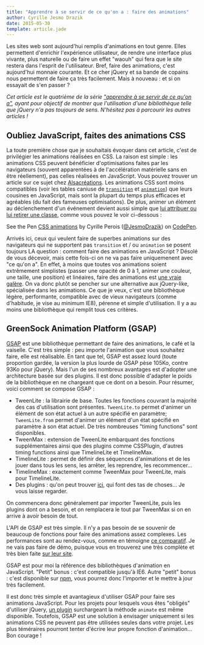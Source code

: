```yaml
---
title: "Apprendre à se servir de ce qu'on a : faire des animations"
author: Cyrille Jesmo Drazik
date: 2015-05-30
template: article.jade
---
```


Les sites web sont aujourd'hui remplis d'animations en tout genre. Elles permettent d'enrichir l'expérience utilisateur, de rendre une interface plus vivante, plus naturelle ou de faire un effet "waouh" qui fera que le site restera dans l'esprit de l'utilisateur. Bref, faire des animations, c'est aujourd'hui monnaie courante. Et ce cher jQuery et sa bande de copains nous permettent de faire ça très facilement. Mais à nouveau : et si on essayait de s'en passer ?

_Cet article est le quatrième de la série ["apprendre à se servir de ce qu'on a"](/articles/apprendre-a-se-servir-de-ce-quon-a), ayant pour objectif de montrer que l'utilisation d'une bibliothèque telle que jQuery n'a pas toujours de sens. N'hésitez pas à parcourir les autres articles !_

## Oubliez JavaScript, faites des animations CSS

La toute première chose que je souhaitais évoquer dans cet article, c'est de privilégier les animations réalisées en CSS. La raison est simple : les animations CSS peuvent bénéficier d'optimisations faites par les navigateurs (souvent apparentées à de l'accélération matérielle sans en être réellement), pas celles réalisées en JavaScript. Vous pouvez trouver un article sur ce sujet chez [Alsacréations](http://www.alsacreations.com/astuce/lire/1565-acceleration-materielle-au-service-de-vos-animations-css.html). Les animations CSS sont moins compatibles (voir les tables caniuse de [`transition`](http://caniuse.com/#feat=css-transitions) et [`animation`](http://caniuse.com/#feat=css-animation)) que leurs cousines en JavaScript, mais sont la plupart du temps plus efficaces et agréables (du fait des fameuses optimisations). De plus, animer un élément au déclenchement d'un événement devient aussi simple que [lui attribuer ou lui retirer une classe](/articles/apprendre-a-se-servir-de-ce-quon-a-manipuler-styles-elements/), comme vous pouvez le voir ci-dessous :

<p data-height="268" data-theme-id="15557" data-slug-hash="wagdmZ" data-default-tab="result" data-user="JesmoDrazik" class='codepen'>See the Pen <a href='http://codepen.io/JesmoDrazik/pen/wagdmZ/'>CSS animations</a> by Cyrille Perois (<a href='http://codepen.io/JesmoDrazik'>@JesmoDrazik</a>) on <a href='http://codepen.io'>CodePen</a>.</p>
<script async src="//assets.codepen.io/assets/embed/ei.js"></script>

Arrivés ici, ceux qui veulent faire de superbes animations sur des navigateurs qui ne supportent pas `transition` et / ou `animation` se posent toujours LA question : comment faire des animations en JavaScript ? Désolé de vous décevoir, mais cette fois-ci on ne va pas faire uniquemenent avec "ce qu'on a". En effet, à moins que toutes vos animations soient extrêmement simplistes (passer une opacité de 0 à 1, animer une couleur, une taille, une position) et linéaires, faire des animations est [une vraie galère](http://javascript.info/tutorial/animation). On va donc plutôt se pencher sur une alternative aux jQuery-like, spécialisée dans les animations. Ce que je veux, c'est une bibliothèque légère, performante, compatible avec de vieux navigateurs (comme d'habitude, je vise au minimum IE8), pérenne et simple d'utilisation. Il y a au moins une bibliothèque qui remplit tous ces critères.

## GreenSock Animation Platform (GSAP)

[GSAP](http://greensock.com/gsap) est une bibliothèque permettant de faire des animations, le café et la vaiselle. C'est très simple : peu importe l'animation que vous souhaitez faire, elle est réalisable. En tant que tel, GSAP est assez lourd (toute proportion gardée, la version la plus lourde de GSAP pèse 105Ko, contre 93Ko pour jQuery). Mais l'un de ses nombreux avantages est d'adopter une architecture basée sur des plugins. Il est donc possible d'adapter le poids de la bibliothèque en ne chargeant que ce dont on a besoin. Pour résumer, voici comment se compose GSAP :

* TweenLite : la librairie de base. Toutes les fonctions couvrant la majorité des cas d'utilisation sont présentes. `TweenLite.to` permet d'animer un élément de son état actuel à un autre spécifié en paramètre; `TweenLite.from` permet d'animer un élément d'un état spécifié en paramètre à son état actuel. De très nombreuses "timing functions" sont disponibles.
* TweenMax : extension de TweenLite embarquant des fonctions supplémentaires ainsi que des plugins comme CSSPlugin, d'autres timing functions ainsi que TimelineLite et TimelineMax.
* TimelineLite : permet de définir des séquences d'animations et de les jouer dans tous les sens, les arrêter, les reprendre, les recommencer...
* TimelineMax : exactement comme TweenMax pour TweenLite, mais pour TimelineLite.
* Des plugins : qu'on peut trouver [ici](https://greensock.com/plugins/), qui font des tas de choses... Je vous laisse regarder.

On commencera donc généralement par importer TweenLite, puis les plugins dont on a besoin, et on remplacera le tout par TweenMax si on en arrive à avoir besoin de tout.

L'API de GSAP est très simple. Il n'y a pas besoin de se souvenir de beaucoup de fonctions pour faire des animations assez complexes. Les performances sont au rendez-vous, comme en témoigne [ce comparatif](http://greensock.com/js/speed.html). Je ne vais pas faire de démo, puisque vous en trouverez une très complète et très bien faite [sur leur site](http://greensock.com/jump-start-js).

GSAP est pour moi la référence des bibliothèques d'animation en JavaScript. "Petit" bonus : c'est compatible jusqu'à IE6. Autre "petit" bonus : c'est disponible sur [npm](https://www.npmjs.com/package/gsap), vous pourrez donc l'importer et le mettre à jour très facilement.

Il est donc très simple et avantagieux d'utiliser GSAP pour faire ses animations JavaScript. Pour les projets pour lesquels vous êtes "obligés" d'utiliser jQuery, [un plugin](http://greensock.com/jquery-gsap-plugin) surchargeant la méthode `animate` est même disponible. Toutefois, GSAP est une solution à envisager uniquement si les animations CSS ne peuvent pas être utilisées seules dans votre projet. Les plus téméraires pourront tenter d'écrire leur propre fonction d'animation... Bon courage !
